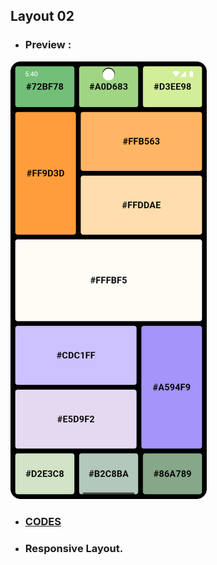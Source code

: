 ## Layout 02

- ### Preview :

<img src="images/Layout 02.png" height="700" alt="Layout">

- ### [CODES](https://github.com/rudra-404/MAD/blob/main/Practice/Layout%2002/responsive_layout_02.dart)

- ### Responsive Layout.